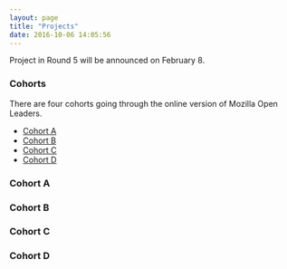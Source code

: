 ```yaml
---
layout: page
title: "Projects"
date: 2016-10-06 14:05:56
---
```


Project in Round 5 will be announced on February 8.

### Cohorts

There are four cohorts going through the online version of Mozilla Open Leaders.

* [Cohort A](#cohort-a)
* [Cohort B](#cohort-b)
* [Cohort C](#cohort-c)
* [Cohort D](#cohort-d)

### Cohort A


### Cohort B


### Cohort C


### Cohort D
